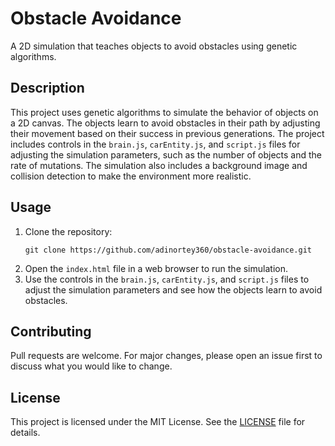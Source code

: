 <h1>Obstacle Avoidance</h1>
<p>A 2D simulation that teaches objects to avoid obstacles using genetic algorithms.</p>
<h2>Description</h2>
<p>This project uses genetic algorithms to simulate the behavior of objects on a 2D canvas. The objects learn to avoid obstacles in their path by adjusting their movement based on their success in previous generations. The project includes controls in the <code>brain.js</code>, <code>carEntity.js</code>, and <code>script.js</code> files for adjusting the simulation parameters, such as the number of objects and the rate of mutations. The simulation also includes a background image and collision detection to make the environment more realistic.</p>
<h2>Usage</h2>
<ol>
  <li>Clone the repository:
  <pre><code>git clone https://github.com/adinortey360/obstacle-avoidance.git</code></pre></li>
  <li>Open the <code>index.html</code> file in a web browser to run the simulation.</li>
  <li>Use the controls in the <code>brain.js</code>, <code>carEntity.js</code>, and <code>script.js</code> files to adjust the simulation parameters and see how the objects learn to avoid obstacles.</li>
</ol>
<h2>Contributing</h2>
<p>Pull requests are welcome. For major changes, please open an issue first to discuss what you would like to change.</p>
<h2>License</h2>
<p>This project is licensed under the MIT License. See the <a href="https://github.com/adinortey360/obstacle-avoidance/blob/master/LICENSE">LICENSE</a> file for details.</p>

